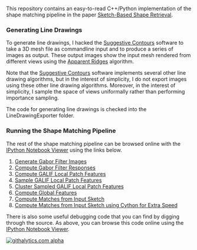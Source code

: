 This repository contains an easy-to-read C++/Python implementation of the shape matching pipeline in the paper <a href='http://cybertron.cg.tu-berlin.de/eitz/projects/sbsr/'>Sketch-Based Shape Retrieval</a>.

### Generating Line Drawings

To generate line drawings, I hacked the <a href='http://gfx.cs.princeton.edu/gfx/proj/sugcon/'>Suggestive Contours</a> software to take a 3D mesh file as commandline input and to produce a series of images as output. These output images show the input mesh rendered from different views using the <a href='http://people.csail.mit.edu/tjudd/apparentridges.html'>Apparent Ridges</a> algorithm.

Note that the <a href='http://gfx.cs.princeton.edu/gfx/proj/sugcon/'>Suggestive Contours</a> software implements several other line drawing algorithms, but in the interest of simplicity, I do not export images using these other line drawing algorithms. Moreover, in the interest of simplicity, I sample the space of views uniformally rather than performing importance sampling.

The code for generating line drawings is checked into the LineDrawingExporter folder.

### Running the Shape Matching Pipeline

The rest of the shape matching pipeline can be browsed online with the <a href='http://nbviewer.ipython.org/'>IPython Notebook Viewer</a> using the links below.

1. <a href='http://nbviewer.ipython.org/urls/raw.github.com/mroberts3000/SketchBasedShapeRetrieval/master/SketchBasedShapeRetrieval/IPython/01 Generate Gabor Filters.ipynb'>Generate Gabor Filter Images</a>
2. <a href='http://nbviewer.ipython.org/urls/raw.github.com/mroberts3000/SketchBasedShapeRetrieval/master/SketchBasedShapeRetrieval/IPython/02 Compute Gabor Filter Responses.ipynb'>Compute Gabor Filter Responses</a>
3. <a href='http://nbviewer.ipython.org/urls/raw.github.com/mroberts3000/SketchBasedShapeRetrieval/master/SketchBasedShapeRetrieval/IPython/03 Compute GALIF Local Patch Features.ipynb'>Compute GALIF Local Patch Features</a>
4. <a href='http://nbviewer.ipython.org/urls/raw.github.com/mroberts3000/SketchBasedShapeRetrieval/master/SketchBasedShapeRetrieval/IPython/04 Sample GALIF Local Patch Features.ipynb'>Sample GALIF Local Patch Features</a>
5. <a href='http://nbviewer.ipython.org/urls/raw.github.com/mroberts3000/SketchBasedShapeRetrieval/master/SketchBasedShapeRetrieval/IPython/05 Cluster Sampled GALIF Local Patch Features.ipynb'>Cluster Sampled GALIF Local Patch Features</a>
6. <a href='http://nbviewer.ipython.org/urls/raw.github.com/mroberts3000/SketchBasedShapeRetrieval/master/SketchBasedShapeRetrieval/IPython/06 Compute Global Features.ipynb'>Compute Global Features</a>
7. <a href='http://nbviewer.ipython.org/urls/raw.github.com/mroberts3000/SketchBasedShapeRetrieval/master/SketchBasedShapeRetrieval/IPython/07 Compute Matches from Input Sketch.ipynb'>Compute Matches from Input Sketch</a>
8. <a href='http://nbviewer.ipython.org/urls/raw.github.com/mroberts3000/SketchBasedShapeRetrieval/master/SketchBasedShapeRetrieval/IPython/08 Compute Matches from Input Sketch (Cython).ipynb'>Compute Matches from Input Sketch using Cython for Extra Speed</a>

There is also some useful debugging code that you can find by digging through the source. As above, you can browse this code online using the <a href='http://nbviewer.ipython.org/'>IPython Notebook Viewer</a>.

[![githalytics.com alpha](https://cruel-carlota.pagodabox.com/3df96319dd517d78163c9bf0d26a1047 "githalytics.com")](http://githalytics.com/mroberts3000/SketchBasedShapeRetrieval)
